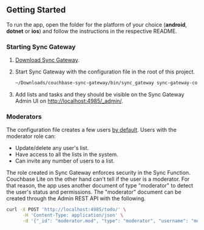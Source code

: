 ## Getting Started

To run the app, open the folder for the platform of your choice (**android**, **dotnet** or **ios**) and follow the instructions in the respective README.

### Starting Sync Gateway

1. [Download Sync Gateway](http://www.couchbase.com/nosql-databases/downloads#couchbase-mobile).
2. Start Sync Gateway with the configuration file in the root of this project.

    ```bash
    ~/Downloads/couchbase-sync-gateway/bin/sync_gateway sync-gateway-config.json
    ```

3. Add lists and tasks and they should be visible on the Sync Gateway Admin UI on [http://localhost:4985/_admin/](http://localhost:4985/_admin/).

### Moderators

The configuration file creates a few users [by default](https://github.com/couchbaselabs/mobile-training-todo/blob/master/sync-gateway-config.json#L8-L13). Users with the moderator role can:

- Update/delete any user's list.
- Have access to all the lists in the system.
- Can invite any number of users to a list.

The role created in Sync Gateway enforces security in the Sync Function. Couchbase Lite on the other hand can't tell if the user is a moderator. For that reason, the app uses another document of type "moderator" to detect the user's status and permissions. The "moderator" document can be created through the Admin REST API with the following.

```bash
curl -X POST 'http://localhost:4985/todo/' \
      -H 'Content-Type: application/json' \
      -d '{"_id": "moderator.mod", "type": "moderator", "username": "mod"}'
```